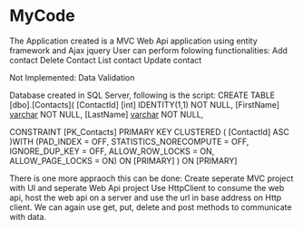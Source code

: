 # MyCode
The Application created is a MVC Web Api application using entity framework and Ajax jquery
User can perform folowing functionalities:
Add contact
Delete Contact
List contact
Update contact

Not Implemented:
Data Validation

Database created in SQL Server, following is the script:
CREATE TABLE [dbo].[Contacts](
	[ContactId] [int] IDENTITY(1,1) NOT NULL,
	[FirstName] [varchar](100) NOT NULL,
	[LastName] [varchar](100) NOT NULL,
	
 CONSTRAINT [PK_Contacts] PRIMARY KEY CLUSTERED 
(
	[ContactId] ASC
)WITH (PAD_INDEX = OFF, STATISTICS_NORECOMPUTE = OFF, IGNORE_DUP_KEY = OFF, ALLOW_ROW_LOCKS = ON, ALLOW_PAGE_LOCKS = ON) ON [PRIMARY]
) ON [PRIMARY]


There is one more appraoch this can be done:
Create seperate MVC project with UI and seperate Web Api project
Use HttpClient to consume the web api, host the web api on a server and use the url in base address on Http client.
We can again use get, put, delete and post methods to communicate with data.
